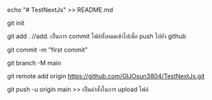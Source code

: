 echo "# TestNextJs" >> README.md

git init

git add . //add. เป็นการ commit ไฟล์ทั้งหมดเข้าไปเพื่อ push ไปยัง github

git commit -m "first commit"

git branch -M main

git remote add origin https://github.com/GIJOsun3804/TestNextJs.git

git push -u origin main >> เป็นคำสั่งในการ upload ไฟล์
